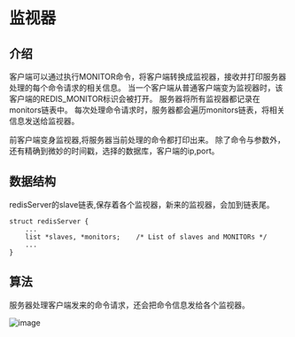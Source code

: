 # 监视器
## 介绍
客户端可以通过执行MONITOR命令，将客户端转换成监视器，接收并打印服务器处理的每个命令请求的相关信息。
当一个客户端从普通客户端变为监视器时，该客户端的REDIS_MONITOR标识会被打开。
服务器将所有监视器都记录在monitors链表中。
每次处理命令请求时，服务器都会遍历monitors链表，将相关信息发送给监视器。


前客户端变身监视器,将服务器当前处理的命令都打印出来。
除了命令与参数外，还有精确到微妙的时间戳，选择的数据库，客户端的ip,port。

## 数据结构

redisServer的slave链表,保存着各个监视器，新来的监视器，会加到链表尾。

```
struct redisServer {
    ...
    list *slaves, *monitors;    /* List of slaves and MONITORs */
    ...
}
```
## 算法

服务器处理客户端发来的命令请求，还会把命令信息发给各个监视器。

![image](https://img-blog.csdn.net/20160529104330798?watermark/2/text/aHR0cDovL2Jsb2cuY3Nkbi5uZXQv/font/5a6L5L2T/fontsize/400/fill/I0JBQkFCMA==/dissolve/70/gravity/Center)